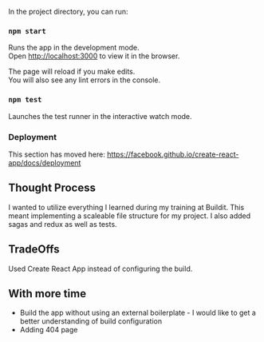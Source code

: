 In the project directory, you can run:

### `npm start`

Runs the app in the development mode.<br>
Open [http://localhost:3000](http://localhost:3000) to view it in the browser.

The page will reload if you make edits.<br>
You will also see any lint errors in the console.

### `npm test`

Launches the test runner in the interactive watch mode.<br>

### Deployment

This section has moved here: https://facebook.github.io/create-react-app/docs/deployment

## Thought Process
I wanted to utilize everything I learned during my training at Buildit. This meant implementing a scaleable file structure for my project. I also added sagas and redux as well as tests.

## TradeOffs
Used Create React App instead of configuring the build.

## With more time
 - Build the app without using an external boilerplate - I would like to get a better understanding of build configuration
 - Adding 404 page
